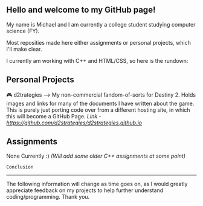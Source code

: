 Hello and welcome to my GitHub page!
------------------------------------
My name is Michael and I am currently a college student studying computer science (FY).

Most reposities made here either assignments or personal projects, which I'll make clear.

I currently am working with C++ and HTML/CSS, so here is the rundown:


 Personal Projects
-------------------

🎮 d2trategies --> My non-commercial fandom-of-sorts for Destiny 2. Holds images and links for many of the documents I have written about the game.
                   This is purely just porting code over from a different hosting site, in which this will become a GitHub Page.
_Link - https://github.com/d2strategies/d2strategies.github.io_


   Assignments
------------------

None Currently :) 
_(Will add some older C++ assignments at some point)_


    Conclusion
------------------

The following information will change as time goes on, as I would greatly appreciate feedback on my projects to help further understand coding/programming.
Thank you.

